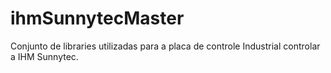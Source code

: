 # ihmSunnytecMaster
Conjunto de libraries utilizadas para a placa de controle Industrial controlar a IHM Sunnytec.
